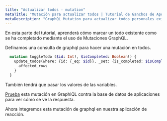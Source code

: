 ```yaml
---
title: "Actualizar todos - mutation"
metaTitle: "Mutación para actualizar todos | Tutorial de Ganchos de Apolo Reacción de GraphQL"
metaDescription: "GraphQL Mutation para actualizar todos personales existentes. Pruebe la mutación en GraphiQL, pasando el token de Autorización para marcar un todo como se ha completado"
---
```


En esta parte del tutorial, aprenderá cómo marcar un todo existente como se ha completado mediante el uso de Mutaciones GraphQL.

Definamos una consulta de graphql para hacer una mutación en todos.

```graphql
  mutation toggleTodo ($id: Int!, $isCompleted: Boolean!) {
    update_todos(where: {id: {_eq: $id}}, _set: {is_completed: $isCompleted}) {
      affected_rows
    }
  }
```
También tendrá que pasar los valores de las variables.

[Prueba](https://hasura.io/learn/graphql/graphiql) esta mutación en GraphiQL contra la base de datos de aplicaciones para ver cómo se ve la respuesta.

Ahora integremos esta mutación de graphql en nuestra aplicación de reacción.
